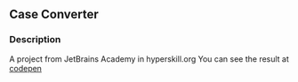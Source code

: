 ## Case Converter

### Description
A project from JetBrains Academy in hyperskill.org
You can see the result at [codepen](https://codepen.io/ritakialex/pen/VwQOMvo)

